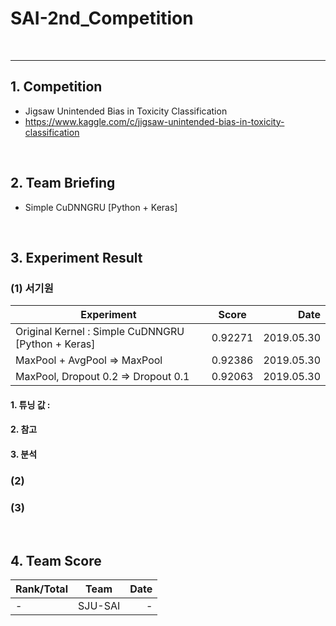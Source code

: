 # SAI-2nd_Competition

<br>
<hr>

## 1. Competition
 - Jigsaw Unintended Bias in Toxicity Classification
 - https://www.kaggle.com/c/jigsaw-unintended-bias-in-toxicity-classification

<br>

## 2. Team Briefing
 - Simple CuDNNGRU [Python + Keras]

<br>


## 3. Experiment Result
### (1) 서기원

| Experiment | Score | Date |
|---|:---:|---:|
| Original Kernel : Simple CuDNNGRU [Python + Keras] | 0.92271 | 2019.05.30 |
| MaxPool + AvgPool => MaxPool | 0.92386 | 2019.05.30 |
| MaxPool, Dropout 0.2 => Dropout 0.1 | 0.92063 | 2019.05.30 |

#### 1. 튜닝 값 : 
 
#### 2. 참고

  
#### 3. 분석

### (2) 

### (3)



<br>

## 4. Team Score

| Rank/Total | Team | Date |
|---|:---:|---:|
| - | SJU-SAI | - |
